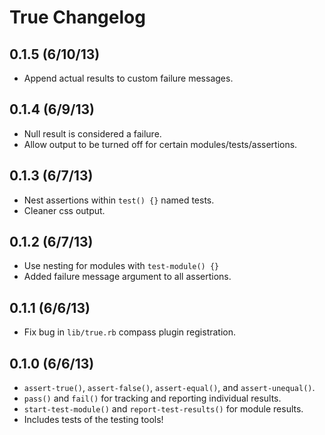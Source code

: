 True Changelog
==============

0.1.5 (6/10/13)
---------------
- Append actual results to custom failure messages.

0.1.4 (6/9/13)
--------------
- Null result is considered a failure.
- Allow output to be turned off for certain modules/tests/assertions.

0.1.3 (6/7/13)
--------------
- Nest assertions within `test() {}` named tests.
- Cleaner css output.

0.1.2 (6/7/13)
--------------
- Use nesting for modules with `test-module() {}`
- Added failure message argument to all assertions.

0.1.1 (6/6/13)
--------------
- Fix bug in `lib/true.rb` compass plugin registration.

0.1.0 (6/6/13)
--------------
- `assert-true()`, `assert-false()`, `assert-equal()`, and `assert-unequal()`.
- `pass()` and `fail()` for tracking and reporting individual results.
- `start-test-module()` and `report-test-results()` for module results.
- Includes tests of the testing tools!
